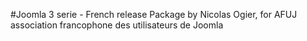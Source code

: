 #Joomla 3 serie - French release
Package by Nicolas Ogier, for AFUJ association francophone des utilisateurs de Joomla